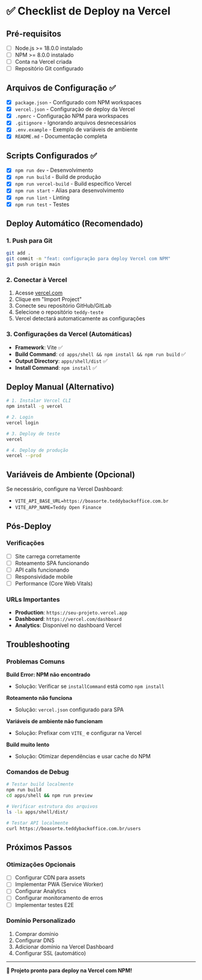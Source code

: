 # ✅ Checklist de Deploy na Vercel

## Pré-requisitos
- [ ] Node.js >= 18.0.0 instalado
- [ ] NPM >= 8.0.0 instalado
- [ ] Conta na Vercel criada
- [ ] Repositório Git configurado

## Arquivos de Configuração ✅
- [x] `package.json` - Configurado com NPM workspaces
- [x] `vercel.json` - Configuração de deploy da Vercel
- [x] `.npmrc` - Configuração NPM para workspaces
- [x] `.gitignore` - Ignorando arquivos desnecessários
- [x] `.env.example` - Exemplo de variáveis de ambiente
- [x] `README.md` - Documentação completa

## Scripts Configurados ✅
- [x] `npm run dev` - Desenvolvimento
- [x] `npm run build` - Build de produção
- [x] `npm run vercel-build` - Build específico Vercel
- [x] `npm run start` - Alias para desenvolvimento
- [x] `npm run lint` - Linting
- [x] `npm run test` - Testes

## Deploy Automático (Recomendado)

### 1. Push para Git
```bash
git add .
git commit -m "feat: configuração para deploy Vercel com NPM"
git push origin main
```

### 2. Conectar à Vercel
1. Acesse [vercel.com](https://vercel.com)
2. Clique em "Import Project"
3. Conecte seu repositório GitHub/GitLab
4. Selecione o repositório `teddy-teste`
5. Vercel detectará automaticamente as configurações

### 3. Configurações da Vercel (Automáticas)
- **Framework**: Vite ✅
- **Build Command**: `cd apps/shell && npm install && npm run build` ✅
- **Output Directory**: `apps/shell/dist` ✅
- **Install Command**: `npm install` ✅

## Deploy Manual (Alternativo)

```bash
# 1. Instalar Vercel CLI
npm install -g vercel

# 2. Login
vercel login

# 3. Deploy de teste
vercel

# 4. Deploy de produção
vercel --prod
```

## Variáveis de Ambiente (Opcional)

Se necessário, configure na Vercel Dashboard:
- `VITE_API_BASE_URL=https://boasorte.teddybackoffice.com.br`
- `VITE_APP_NAME=Teddy Open Finance`

## Pós-Deploy

### Verificações
- [ ] Site carrega corretamente
- [ ] Roteamento SPA funcionando
- [ ] API calls funcionando
- [ ] Responsividade mobile
- [ ] Performance (Core Web Vitals)

### URLs Importantes
- **Production**: `https://seu-projeto.vercel.app`
- **Dashboard**: `https://vercel.com/dashboard`
- **Analytics**: Disponível no dashboard Vercel

## Troubleshooting

### Problemas Comuns

**Build Error: NPM não encontrado**
- Solução: Verificar se `installCommand` está como `npm install`

**Roteamento não funciona**
- Solução: `vercel.json` configurado para SPA

**Variáveis de ambiente não funcionam**
- Solução: Prefixar com `VITE_` e configurar na Vercel

**Build muito lento**
- Solução: Otimizar dependências e usar cache do NPM

### Comandos de Debug
```bash
# Testar build localmente
npm run build
cd apps/shell && npm run preview

# Verificar estrutura dos arquivos
ls -la apps/shell/dist/

# Testar API localmente
curl https://boasorte.teddybackoffice.com.br/users
```

## Próximos Passos

### Otimizações Opcionais
- [ ] Configurar CDN para assets
- [ ] Implementar PWA (Service Worker)
- [ ] Configurar Analytics
- [ ] Configurar monitoramento de erros
- [ ] Implementar testes E2E

### Domínio Personalizado
1. Comprar domínio
2. Configurar DNS
3. Adicionar domínio na Vercel Dashboard
4. Configurar SSL (automático)

---

**🚀 Projeto pronto para deploy na Vercel com NPM!**
